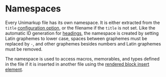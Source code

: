 # Namespaces

Every Unimarkup file has its own namespace.
It is either extracted from the `title` [configuration option](/configuration/general-options), or the filename if the `title` is not set.
Like the automatic ID generation for [headings](/markup/blocks/heading), the namespace is created by setting Latin graphemes to lower case, spaces between graphemes must be replaced by `-`, and other graphemes besides numbers and Latin graphemes must be removed.

The namespace is used to access macros, memorables, and types defined in the file if it is inserted in another file using the [rendered block insert element](/markup/blocks/inserts/render-block-insert).


